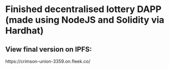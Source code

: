 <h1>Finished decentralised lottery DAPP (made using NodeJS and Solidity via Hardhat) </h1>

<h2>View final version on IPFS:</h2> https://crimson-union-3359.on.fleek.co/
